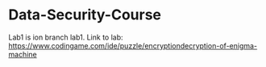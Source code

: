 # Data-Security-Course
Lab1 is ion branch lab1.
Link to lab: https://www.codingame.com/ide/puzzle/encryptiondecryption-of-enigma-machine